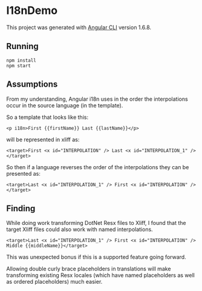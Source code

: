 # I18nDemo

This project was generated with [Angular CLI](https://github.com/angular/angular-cli) version 1.6.8.


## Running
```
npm install
npm start
```

## Assumptions

From my understanding, Angular i18n uses <x id="INTERPOLATION" /> <x id="INTERPOLATION_1" /> in the order the interpolations occur in the source language (in the template).

So a template that looks like this:
```
<p i18n>First {{firstName}} Last {{lastName}}</p>
```
will be represented in xliff as:
```
<target>First <x id="INTERPOLATION" /> Last <x id="INTERPOLATION_1" /></target>
```

So then if a language reverses the order of the interpolations they can be presented as:
```
<target>Last <x id="INTERPOLATION_1" /> First <x id="INTERPOLATION" /></target>

```

## Finding

While doing work transforming DotNet Resx files to Xliff, I found that the target Xliff files could also work with named interpolations. 

```
<target>Last <x id="INTERPOLATION_1" /> First <x id="INTERPOLATION" /> Middle {{middleName}}</target>
```

This was unexpected bonus if this is a supported feature going forward. 

Allowing double curly brace placeholders in translations will make transforming existing Resx locales (which have named placeholders as well as ordered placeholders) much easier. 

